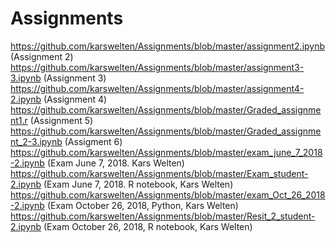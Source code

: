 # Assignments
https://github.com/karswelten/Assignments/blob/master/assignment2.ipynb (Assignment 2)
https://github.com/karswelten/Assignments/blob/master/assignment3-3.ipynb (Assignment 3)
https://github.com/karswelten/Assignments/blob/master/assignment4-2.ipynb (Assignment 4)
https://github.com/karswelten/Assignments/blob/master/Graded_assignment1.r (Assignment 5)
https://github.com/karswelten/Assignments/blob/master/Graded_assignment_2-3.ipynb (Assigment 6)
https://github.com/karswelten/Assignments/blob/master/exam_june_7_2018-2.ipynb (Exam June 7, 2018. Kars Welten)
https://github.com/karswelten/Assignments/blob/master/Exam_student-2.ipynb (Exam June 7, 2018. R notebook, Kars Welten)
https://github.com/karswelten/Assignments/blob/master/exam_Oct_26_2018-2.ipynb (Exam October 26, 2018, Python, Kars Welten)
https://github.com/karswelten/Assignments/blob/master/Resit_2_student-2.ipynb (Exam October 26, 2018, R notebook, Kars Welten)
